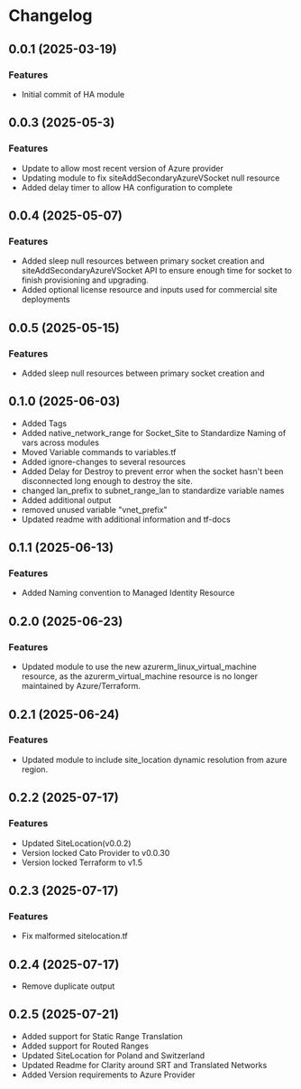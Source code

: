 # Changelog

## 0.0.1 (2025-03-19)

### Features
- Initial commit of HA module

## 0.0.3 (2025-05-3)

### Features
- Update to allow most recent version of Azure provider
- Updating module to fix siteAddSecondaryAzureVSocket null resource
- Added delay timer to allow HA configuration to complete

## 0.0.4 (2025-05-07)

### Features
- Added sleep null resources between primary socket creation and siteAddSecondaryAzureVSocket API to ensure enough time for socket to finish provisioning and upgrading.
- Added optional license resource and inputs used for commercial site deployments

## 0.0.5 (2025-05-15)

### Features
- Added sleep null resources between primary socket creation and 

## 0.1.0 (2025-06-03)
- Added Tags 
- Added native_network_range for Socket_Site to Standardize Naming of vars across modules 
- Moved Variable commands to variables.tf 
- Added ignore-changes to several resources 
- Added Delay for Destroy to prevent error when the socket hasn't been disconnected long enough to destroy the site. 
- changed lan_prefix to subnet_range_lan to standardize variable names 
- Added additional output 
- removed unused variable "vnet_prefix"
- Updated readme with additional information and tf-docs

## 0.1.1 (2025-06-13)

### Features 
- Added Naming convention to Managed Identity Resource 

## 0.2.0 (2025-06-23)

### Features 
- Updated module to use the new azurerm_linux_virtual_machine resource, as the azurerm_virtual_machine resource is no longer maintained by Azure/Terraform.

## 0.2.1 (2025-06-24)

### Features
- Updated module to include site_location dynamic resolution from azure region.

## 0.2.2 (2025-07-17)

### Features
 - Updated SiteLocation(v0.0.2)
 - Version locked Cato Provider to v0.0.30
 - Version locked Terraform to v1.5

## 0.2.3 (2025-07-17)

### Features 
 - Fix malformed sitelocation.tf

## 0.2.4 (2025-07-17)
 - Remove duplicate output

## 0.2.5 (2025-07-21)
 - Added support for Static Range Translation
 - Added support for Routed Ranges 
 - Updated SiteLocation for Poland and Switzerland
 - Updated Readme for Clarity around SRT and Translated Networks 
 - Added Version requirements to Azure Provider